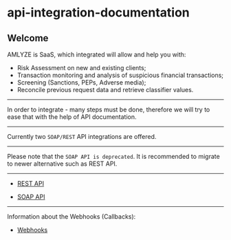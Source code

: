# api-integration-documentation

## Welcome

AMLYZE is SaaS, which integrated will allow and help you with:
* Risk Assessment on new and existing clients;
* Transaction monitoring and analysis of suspicious financial transactions;
* Screening (Sanctions, PEPs, Adverse media);
* Reconcile previous request data and retrieve classifier values.

---
In order to integrate - many steps must be done, therefore we will try to ease that with the help of API documentation.

---

Currently two `SOAP/REST` API integrations are offered. 

---
Please note that the `SOAP API is deprecated`. It is recommended to migrate to newer alternative such as REST API.

---


* [REST API](Rest/README.md)

* [SOAP API](Soap/README.md)

---
Information about the Webhooks (Callbacks):
* [Webhooks](Webhooks/README.md)